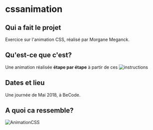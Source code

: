 # cssanimation
## Qui a fait le projet
Exercice sur l'animation CSS, réalisé par Morgane Meganck.
## Qu'est-ce que c'est?
Une animation réalisée **étape par étape** à partir de ces ![instructions](https://becodeorg.github.io/end-of-prairie-technical-drill/)
## Dates et lieu
Une journée de Mai 2018, à BeCode.
## A quoi ca ressemble?
![AnimationCSS](https://morganemeganck.github.io/cssanimation/)
